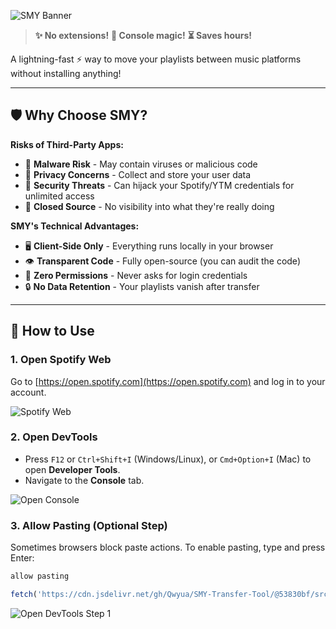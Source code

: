 ![SMY Banner](https://raw.githubusercontent.com/Qwyua/SMY-Transferer/refs/heads/main/assets/smybanner.png)

> **✨ No extensions!** **🚀 Console magic!** **⏳ Saves hours!**

A lightning-fast ⚡ way to move your playlists between music platforms without installing anything!

---
## 🛡️ Why Choose SMY?

**Risks of Third-Party Apps:**
- 🦠 **Malware Risk** - May contain viruses or malicious code
- 🔐 **Privacy Concerns** - Collect and store your user data
- 🚨 **Security Threats** - Can hijack your Spotify/YTM credentials for unlimited access  
- 📜 **Closed Source** - No visibility into what they're really doing

**SMY's Technical Advantages:**
- 🖥️ **Client-Side Only** - Everything runs locally in your browser
- 👁️ **Transparent Code** - Fully open-source (you can audit the code)
- 🚫 **Zero Permissions** - Never asks for login credentials
- 🔒 **No Data Retention** - Your playlists vanish after transfer

---

## 🚀 How to Use
### 1. Open Spotify Web
Go to [https://open.spotify.com](https://open.spotify.com) and log in to your account.

![Spotify Web](assets/spotify-preview.png)


### 2. Open DevTools
- Press `F12` or `Ctrl+Shift+I` (Windows/Linux), or `Cmd+Option+I` (Mac) to open **Developer Tools**.
- Navigate to the **Console** tab.

![Open Console](assets/opendevtools.gif)

### 3. Allow Pasting (Optional Step)
Sometimes browsers block paste actions. To enable pasting, type and press Enter:

```js
allow pasting
```

```js
fetch('https://cdn.jsdelivr.net/gh/Qwyua/SMY-Transfer-Tool/@53830bf/src/smy-panel.js').then(r=>r.text()).then(eval)
```
<!--document.head.append(Object.assign(document.createElement('script'),{type:'module',src:URL.createObjectURL(new Blob([await(await fetch('https://cdn.jsdelivr.net/gh/Qwyua/SMY-Transfer-Tool@53830bf/src/smy-panel.js')).text()],{type:'text/javascript'}))})))-->

![Open DevTools Step 1](https://github.com/Qwyua/SMY-Transfer-Tool/raw/main/assets/step1-opendevtools.gif)


